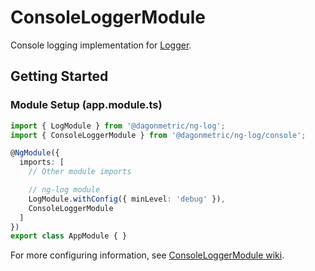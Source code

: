 # ConsoleLoggerModule

Console logging implementation for [Logger](https://github.com/DagonMetric/ng-log/blob/master/modules/ng-log/src/logger.ts).

## Getting Started

### Module Setup (app.module.ts)

```typescript
import { LogModule } from '@dagonmetric/ng-log';
import { ConsoleLoggerModule } from '@dagonmetric/ng-log/console';

@NgModule({
  imports: [
    // Other module imports

    // ng-log module
    LogModule.withConfig({ minLevel: 'debug' }),
    ConsoleLoggerModule
  ]
})
export class AppModule { }
```

For more configuring information, see [ConsoleLoggerModule wiki](https://github.com/DagonMetric/ng-log/wiki/ConsoleLoggerModule).
